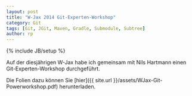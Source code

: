 ```yaml
---
layout: post
title: "W-Jax 2014 Git-Experten-Workshop"
category: Git
tags: [Git, JGit, Maven, Gradle, Submodule, Subtree]
author: rp
---
```

{% include JB/setup %}

Auf der diesjährigen W-Jax habe ich gemeinsam mit Nils Hartmann einen Git-Experten-Workshop durchgeführt.

Die Folien dazu können Sie [hier]({{ site.url }}/assets/WJax-Git-Powerworkshop.pdf) herunterladen.
